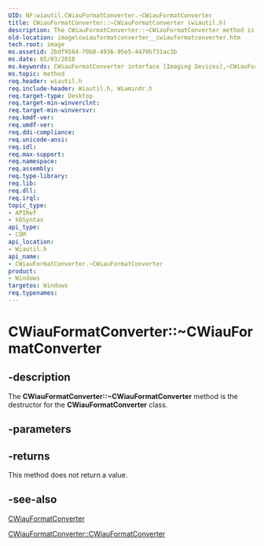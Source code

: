 ```yaml
---
UID: NF:wiautil.CWiauFormatConverter.~CWiauFormatConverter
title: CWiauFormatConverter::~CWiauFormatConverter (wiautil.h)
description: The CWiauFormatConverter::~CWiauFormatConverter method is the destructor for the CWiauFormatConverter class.
old-location: image\cwiauformatconverter__cwiauformatconverter.htm
tech.root: image
ms.assetid: 2bdf9564-70b0-4936-95e5-4470b731ac3b
ms.date: 05/03/2018
ms.keywords: CWiauFormatConverter interface [Imaging Devices],~CWiauFormatConverter method, CWiauFormatConverter.~CWiauFormatConverter, CWiauFormatConverter::~CWiauFormatConverter, image.cwiauformatconverter__cwiauformatconverter, wiauFncs_9e90093a-c28a-4cbb-a4be-55750e309940.xml, wiautil/CWiauFormatConverter::~CWiauFormatConverter, ~CWiauFormatConverter, ~CWiauFormatConverter method [Imaging Devices], ~CWiauFormatConverter method [Imaging Devices],CWiauFormatConverter interface
ms.topic: method
req.header: wiautil.h
req.include-header: Wiautil.h, Wiamindr.h
req.target-type: Desktop
req.target-min-winverclnt: 
req.target-min-winversvr: 
req.kmdf-ver: 
req.umdf-ver: 
req.ddi-compliance: 
req.unicode-ansi: 
req.idl: 
req.max-support: 
req.namespace: 
req.assembly: 
req.type-library: 
req.lib: 
req.dll: 
req.irql: 
topic_type:
- APIRef
- kbSyntax
api_type:
- COM
api_location:
- Wiautil.h
api_name:
- CWiauFormatConverter.~CWiauFormatConverter
product:
- Windows
targetos: Windows
req.typenames: 
---
```


# CWiauFormatConverter::~CWiauFormatConverter


## -description


The <b>CWiauFormatConverter::~CWiauFormatConverter</b> method is the destructor for the <b>CWiauFormatConverter</b> class.


## -parameters






## -returns



This method does not return a value.




## -see-also




<a href="https://msdn.microsoft.com/b30c3336-ddc6-459d-97c4-244ca0b50cfc">CWiauFormatConverter</a>



<a href="https://msdn.microsoft.com/library/windows/hardware/ff540370">CWiauFormatConverter::CWiauFormatConverter</a>
 

 

